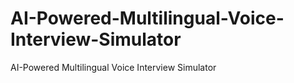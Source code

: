 # AI-Powered-Multilingual-Voice-Interview-Simulator
AI-Powered Multilingual Voice Interview Simulator
